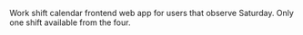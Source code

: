Work shift calendar frontend web app for users that observe Saturday.
Only one shift available from the four.
